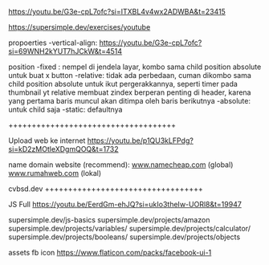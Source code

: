 https://youtu.be/G3e-cpL7ofc?si=ITXBL4v4wx2ADWBA&t=23415

https://supersimple.dev/exercises/youtube

propoerties
-vertical-align: https://youtu.be/G3e-cpL7ofc?si=69WNH2kYUT7hJCkW&t=4514

position
-fixed : nempel di jendela layar, kombo sama child position absolute untuk buat x button
-relative: tidak ada perbedaan, cuman dikombo sama child position absolute untuk ikut pergerakkannya, seperti timer pada thumbnail yt
relative membuat zindex berperan penting di header, karena yang pertama baris muncul akan ditimpa oleh baris berikutnya
-absolute: untuk child saja
-static: defaultnya

++++++++++++++++++++++++++++++++++++

Upload web ke internet
https://youtu.be/p1QU3kLFPdg?si=kD2zMOtleXDgmQOQ&t=1732

name domain website (recommend):
www.namecheap.com (global)
www.rumahweb.com (lokal)

cvbsd.dev
++++++++++++++++++++++++++++++++++

JS Full
https://youtu.be/EerdGm-ehJQ?si=ukIo3theIw-UORl8&t=19947

supersimple.dev/js-basics
supersimple.dev/projects/amazon
supersimple.dev/projects/variables/
supersimple.dev/projects/calculator/
supersimple.dev/projects/booleans/
supersimple.dev/projects/objects

assets fb icon
https://www.flaticon.com/packs/facebook-ui-1
